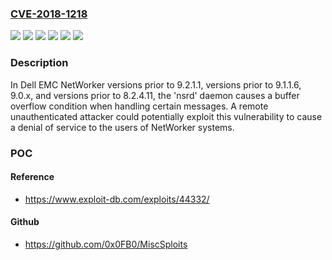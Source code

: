 ### [CVE-2018-1218](https://cve.mitre.org/cgi-bin/cvename.cgi?name=CVE-2018-1218)
![](https://img.shields.io/static/v1?label=Product&message=Dell%20EMC%20NetWorker&color=blue)
![](https://img.shields.io/static/v1?label=Version&message=9.0.x%20&color=brightgreen)
![](https://img.shields.io/static/v1?label=Version&message=prior%20to%208.2.4.11%20&color=brightgreen)
![](https://img.shields.io/static/v1?label=Version&message=prior%20to%209.1.1.6%20&color=brightgreen)
![](https://img.shields.io/static/v1?label=Version&message=prior%20to%209.2.1.1%20&color=brightgreen)
![](https://img.shields.io/static/v1?label=Vulnerability&message=Buffer%20Overflow%20Vulnerability&color=brightgreen)

### Description

In Dell EMC NetWorker versions prior to 9.2.1.1, versions prior to 9.1.1.6, 9.0.x, and versions prior to 8.2.4.11, the 'nsrd' daemon causes a buffer overflow condition when handling certain messages. A remote unauthenticated attacker could potentially exploit this vulnerability to cause a denial of service to the users of NetWorker systems.

### POC

#### Reference
- https://www.exploit-db.com/exploits/44332/

#### Github
- https://github.com/0x0FB0/MiscSploits

